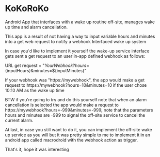 # KoKoRoKo
Android App that interfaces with a wake up routine off-site, manages wake up time and alarm cancellation.

This app is a result of not having a way to input variable hours and minutes into a get web request to notify a webhook Interfaced wake up system

In case you'd like to implement it yourself the wake-up service interface gets sent a get request to an user in-app defined webhook as follows:

URL get request = "${YourWebhook}?hours=${inputHours}&minutes=${inputMinutes}" 

If your webhook was "https://mywebhook", the app would make a get request to https://mywebhook?hours=10&minutes=10 if the user chose 10:10 AM as the wake up time

BTW if you're going to try and do this yourself note that when an alarm cancellation is selected the app would make a request to https://mywebhook?hours=-999&minutes=-999, note that the parameters hours and minutes are -999 to signal the off-site service to cancel the current alarm.

At last, in case you still want to do it, you can implement the off-site wake up service as you will but it was pretty simple to me to implement it in an android app called macrodroid with the webhook action as trigger.

That's it, hope it was interesting 
